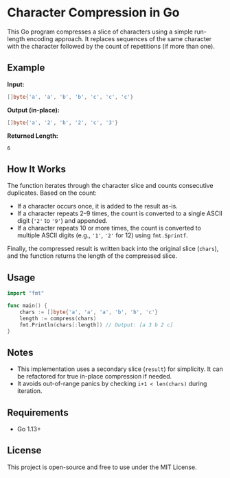 
# Character Compression in Go

This Go program compresses a slice of characters using a simple run-length encoding approach. It replaces sequences of the same character with the character followed by the count of repetitions (if more than one).

## Example

**Input:**

```go
[]byte{'a', 'a', 'b', 'b', 'c', 'c', 'c'}
```

**Output (in-place):**

```go
[]byte{'a', '2', 'b', '2', 'c', '3'}
```

**Returned Length:**

```
6
```

## How It Works

The function iterates through the character slice and counts consecutive duplicates. Based on the count:

* If a character occurs once, it is added to the result as-is.
* If a character repeats 2–9 times, the count is converted to a single ASCII digit (`'2'` to `'9'`) and appended.
* If a character repeats 10 or more times, the count is converted to multiple ASCII digits (e.g., `'1'`, `'2'` for 12) using `fmt.Sprintf`.

Finally, the compressed result is written back into the original slice (`chars`), and the function returns the length of the compressed slice.

## Usage

```go
import "fmt"

func main() {
    chars := []byte{'a', 'a', 'a', 'b', 'b', 'c'}
    length := compress(chars)
    fmt.Println(chars[:length]) // Output: [a 3 b 2 c]
}
```

## Notes

* This implementation uses a secondary slice (`result`) for simplicity. It can be refactored for true in-place compression if needed.
* It avoids out-of-range panics by checking `i+1 < len(chars)` during iteration.

## Requirements

* Go 1.13+

## License

This project is open-source and free to use under the MIT License.
